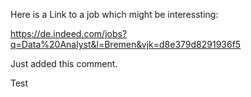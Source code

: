Here is a Link to a job which might be interessting:

  https://de.indeed.com/jobs?q=Data%20Analyst&l=Bremen&vjk=d8e379d8291936f5
  
  Just added this comment.
  
  Test
